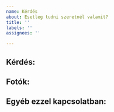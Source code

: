 ```yaml
---
name: Kérdés
about: Esetleg tudni szeretnél valamit?
title: ''
labels: ''
assignees: ''

---
```


**Kérdés:**
---


**Fotók:**
---


**Egyéb ezzel kapcsolatban:**
---
